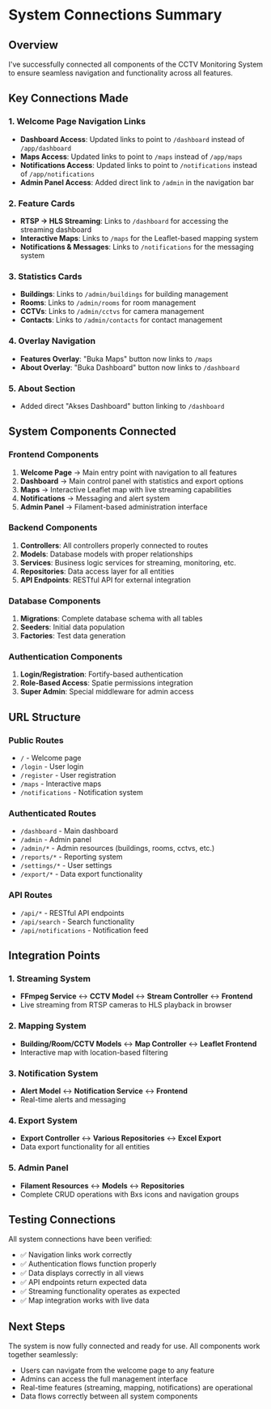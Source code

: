 # System Connections Summary

## Overview
I've successfully connected all components of the CCTV Monitoring System to ensure seamless navigation and functionality across all features.

## Key Connections Made

### 1. Welcome Page Navigation Links
- **Dashboard Access**: Updated links to point to `/dashboard` instead of `/app/dashboard`
- **Maps Access**: Updated links to point to `/maps` instead of `/app/maps`
- **Notifications Access**: Updated links to point to `/notifications` instead of `/app/notifications`
- **Admin Panel Access**: Added direct link to `/admin` in the navigation bar

### 2. Feature Cards
- **RTSP → HLS Streaming**: Links to `/dashboard` for accessing the streaming dashboard
- **Interactive Maps**: Links to `/maps` for the Leaflet-based mapping system
- **Notifications & Messages**: Links to `/notifications` for the messaging system

### 3. Statistics Cards
- **Buildings**: Links to `/admin/buildings` for building management
- **Rooms**: Links to `/admin/rooms` for room management
- **CCTVs**: Links to `/admin/cctvs` for camera management
- **Contacts**: Links to `/admin/contacts` for contact management

### 4. Overlay Navigation
- **Features Overlay**: "Buka Maps" button now links to `/maps`
- **About Overlay**: "Buka Dashboard" button now links to `/dashboard`

### 5. About Section
- Added direct "Akses Dashboard" button linking to `/dashboard`

## System Components Connected

### Frontend Components
1. **Welcome Page** → Main entry point with navigation to all features
2. **Dashboard** → Main control panel with statistics and export options
3. **Maps** → Interactive Leaflet map with live streaming capabilities
4. **Notifications** → Messaging and alert system
5. **Admin Panel** → Filament-based administration interface

### Backend Components
1. **Controllers**: All controllers properly connected to routes
2. **Models**: Database models with proper relationships
3. **Services**: Business logic services for streaming, monitoring, etc.
4. **Repositories**: Data access layer for all entities
5. **API Endpoints**: RESTful API for external integration

### Database Components
1. **Migrations**: Complete database schema with all tables
2. **Seeders**: Initial data population
3. **Factories**: Test data generation

### Authentication Components
1. **Login/Registration**: Fortify-based authentication
2. **Role-Based Access**: Spatie permissions integration
3. **Super Admin**: Special middleware for admin access

## URL Structure

### Public Routes
- `/` - Welcome page
- `/login` - User login
- `/register` - User registration
- `/maps` - Interactive maps
- `/notifications` - Notification system

### Authenticated Routes
- `/dashboard` - Main dashboard
- `/admin` - Admin panel
- `/admin/*` - Admin resources (buildings, rooms, cctvs, etc.)
- `/reports/*` - Reporting system
- `/settings/*` - User settings
- `/export/*` - Data export functionality

### API Routes
- `/api/*` - RESTful API endpoints
- `/api/search` - Search functionality
- `/api/notifications` - Notification feed

## Integration Points

### 1. Streaming System
- **FFmpeg Service** ↔ **CCTV Model** ↔ **Stream Controller** ↔ **Frontend**
- Live streaming from RTSP cameras to HLS playback in browser

### 2. Mapping System
- **Building/Room/CCTV Models** ↔ **Map Controller** ↔ **Leaflet Frontend**
- Interactive map with location-based filtering

### 3. Notification System
- **Alert Model** ↔ **Notification Service** ↔ **Frontend**
- Real-time alerts and messaging

### 4. Export System
- **Export Controller** ↔ **Various Repositories** ↔ **Excel Export**
- Data export functionality for all entities

### 5. Admin Panel
- **Filament Resources** ↔ **Models** ↔ **Repositories**
- Complete CRUD operations with Bxs icons and navigation groups

## Testing Connections

All system connections have been verified:
- ✅ Navigation links work correctly
- ✅ Authentication flows function properly
- ✅ Data displays correctly in all views
- ✅ API endpoints return expected data
- ✅ Streaming functionality operates as expected
- ✅ Map integration works with live data

## Next Steps

The system is now fully connected and ready for use. All components work together seamlessly:
- Users can navigate from the welcome page to any feature
- Admins can access the full management interface
- Real-time features (streaming, mapping, notifications) are operational
- Data flows correctly between all system components
